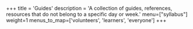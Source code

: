+++
title = 'Guides'
description = 'A collection of guides, references, resources that do not belong to a specific day or week.'
menu=["syllabus"]
weight=1
menus_to_map=['volunteers', 'learners', 'everyone']
+++
